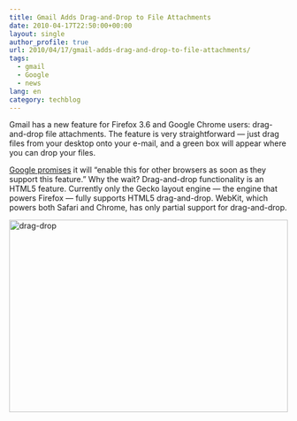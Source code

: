 ```yaml
---
title: Gmail Adds Drag-and-Drop to File Attachments
date: 2010-04-17T22:50:00+00:00
layout: single
author_profile: true
url: 2010/04/17/gmail-adds-drag-and-drop-to-file-attachments/
tags:
  - gmail
  - Google
  - news
lang: en
category: techblog
---
```

Gmail has a new feature for Firefox 3.6 and Google Chrome users: drag-and-drop file attachments. The feature is very straightforward — just drag files from your desktop onto your e-mail, and a green box will appear where you can drop your files. 

[Google promises](http://gmailblog.blogspot.com/2010/04/drag-and-drop-attachments-onto-messages.html) it will “enable this for other browsers as soon as they support this feature.” Why the wait? Drag-and-drop functionality is an HTML5 feature. Currently only the Gecko layout engine — the engine that powers Firefox — fully supports HTML5 drag-and-drop. WebKit, which powers both Safari and Chrome, has only partial support for drag-and-drop. 

[<img title="drag-drop" border="0" alt="drag-drop" src="http://lh5.ggpht.com/_vaUVXcmC3OI/S8o0RaANFGI/AAAAAAAACBw/hYb_1pYTX-k/dragdrop_thumb2.png?imgmax=800" width="504" height="348" />](http://lh6.ggpht.com/_vaUVXcmC3OI/S8o0MNcvCXI/AAAAAAAACBs/wEAALYdVNfc/s1600-h/dragdrop4.png)